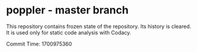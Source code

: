 # poppler - master branch

This repository contains frozen state of the repository.
Its history is cleared. It is used only for static code
analysis with Codacy.

Commit Time: 1700975360